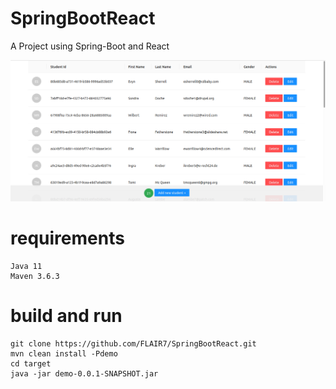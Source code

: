 # SpringBootReact
A Project using Spring-Boot and React

<img src="./github/page.png" alt="page">

# requirements
```
Java 11
Maven 3.6.3
```

# build and run
```
git clone https://github.com/FLAIR7/SpringBootReact.git
mvn clean install -Pdemo
cd target
java -jar demo-0.0.1-SNAPSHOT.jar
```
